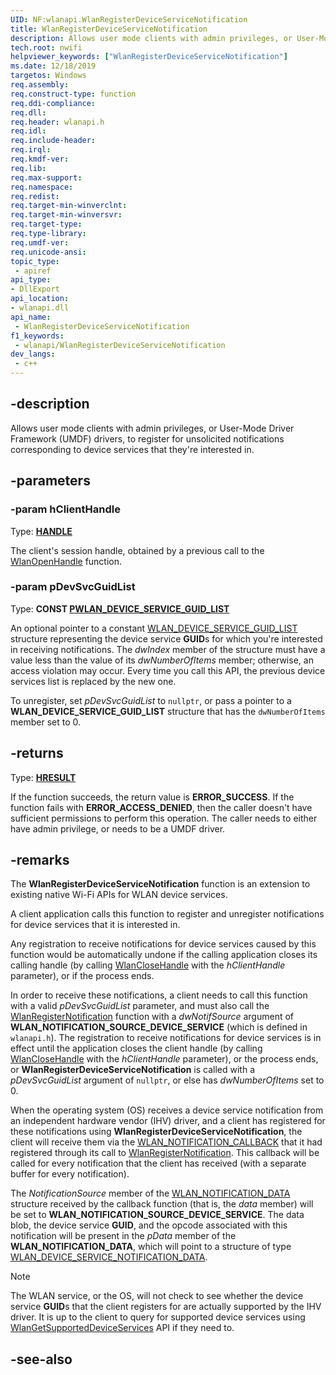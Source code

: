 ```yaml
---
UID: NF:wlanapi.WlanRegisterDeviceServiceNotification
title: WlanRegisterDeviceServiceNotification
description: Allows user mode clients with admin privileges, or User-Mode Driver Framework (UMDF) drivers, to register for unsolicited notifications corresponding to device services that they're interested in.
tech.root: nwifi
helpviewer_keywords: ["WlanRegisterDeviceServiceNotification"]
ms.date: 12/18/2019
targetos: Windows
req.assembly: 
req.construct-type: function
req.ddi-compliance: 
req.dll: 
req.header: wlanapi.h
req.idl: 
req.include-header: 
req.irql: 
req.kmdf-ver: 
req.lib: 
req.max-support: 
req.namespace: 
req.redist: 
req.target-min-winverclnt: 
req.target-min-winversvr: 
req.target-type: 
req.type-library: 
req.umdf-ver: 
req.unicode-ansi: 
topic_type:
 - apiref
api_type:
- DllExport
api_location:
- wlanapi.dll
api_name:
 - WlanRegisterDeviceServiceNotification
f1_keywords:
 - wlanapi/WlanRegisterDeviceServiceNotification
dev_langs:
 - c++
---
```


## -description

Allows user mode clients with admin privileges, or User-Mode Driver Framework (UMDF) drivers, to register for unsolicited notifications corresponding to device services that they're interested in.

## -parameters

### -param hClientHandle

Type: **[HANDLE](/windows/win32/winprog/windows-data-types)**

The client's session handle, obtained by a previous call to the [WlanOpenHandle](/windows/win32/api/wlanapi/nf-wlanapi-wlanopenhandle) function.

### -param pDevSvcGuidList

Type: **CONST [PWLAN_DEVICE_SERVICE_GUID_LIST](/windows/win32/api/wlanapi/ns-wlanapi-wlan_device_service_guid_list)**

An optional pointer to a constant [WLAN_DEVICE_SERVICE_GUID_LIST](/windows/win32/api/wlanapi/ns-wlanapi-wlan_device_service_guid_list) structure representing the device service **GUID**s for which you're interested in receiving notifications. The *dwIndex* member of the structure must have a value less than the value of its *dwNumberOfItems* member; otherwise, an access violation may occur. Every time you call this API, the previous device services list is replaced by the new one.

To unregister, set *pDevSvcGuidList* to `nullptr`, or pass a pointer to a **WLAN_DEVICE_SERVICE_GUID_LIST** structure that has the `dwNumberOfItems` member set to 0.

## -returns

Type: **[HRESULT](/windows/win32/com/structure-of-com-error-codes)**

If the function succeeds, the return value is **ERROR_SUCCESS**. If the function fails with **ERROR_ACCESS_DENIED**, then the caller doesn't have sufficient permissions to perform this operation. The caller needs to either have admin privilege, or needs to be a UMDF driver. 

## -remarks

The **WlanRegisterDeviceServiceNotification** function is an extension to existing native Wi-Fi APIs for WLAN device services.

A client application calls this function to register and unregister notifications for device services that it is interested in.

Any registration to receive notifications for device services caused by this function would be automatically undone if the calling application closes its calling handle (by calling [WlanCloseHandle](/windows/win32/api/wlanapi/nf-wlanapi-wlanclosehandle) with the *hClientHandle* parameter), or if the process ends.

In order to receive these notifications, a client needs to call this function with a valid *pDevSvcGuidList* parameter, and must also call the [WlanRegisterNotification](/windows/win32/api/wlanapi/nf-wlanapi-wlanregisternotification) function with a *dwNotifSource* argument of **WLAN_NOTIFICATION_SOURCE_DEVICE_SERVICE** (which is defined in `wlanapi.h`). The registration to receive notifications for device services is in effect until the application closes the client handle (by calling [WlanCloseHandle](/windows/win32/api/wlanapi/nf-wlanapi-wlanclosehandle) with the *hClientHandle* parameter), or the process ends, or **WlanRegisterDeviceServiceNotification** is called with a *pDevSvcGuidList* argument of `nullptr`, or else has *dwNumberOfItems* set to 0.

When the operating system (OS) receives a device service notification from an independent hardware vendor (IHV) driver, and a client has registered for these notifications using **WlanRegisterDeviceServiceNotification**, the client will receive them via the [WLAN_NOTIFICATION_CALLBACK](/windows/win32/api/wlanapi/nc-wlanapi-wlan_notification_callback) that it had registered through its call to [WlanRegisterNotification](/windows/win32/api/wlanapi/nf-wlanapi-wlanregisternotification). This callback will be called for every notification that the client has received (with a separate buffer for every notification).

The *NotificationSource* member of the [WLAN_NOTIFICATION_DATA](/previous-versions/windows/desktop/legacy/ms706902(v=vs.85)) structure received by the callback function (that is, the *data* member) will be set to **WLAN_NOTIFICATION_SOURCE_DEVICE_SERVICE**. The data blob, the device service **GUID**, and the opcode associated with this notification will be present in the *pData* member of the **WLAN_NOTIFICATION_DATA**, which will point to a structure of type [WLAN_DEVICE_SERVICE_NOTIFICATION_DATA](/windows/win32/api/wlanapi/ns-wlanapi-wlan_device_service_notification_data).

> [!NOTE]
> The WLAN service, or the OS, will not check to see whether the device service **GUID**s that the client registers for are actually supported by the IHV driver. It is up to the client to query for supported device services using [WlanGetSupportedDeviceServices](/windows/win32/api/wlanapi/nf-wlanapi-wlangetsupporteddeviceservices) API if they need to.

## -see-also

